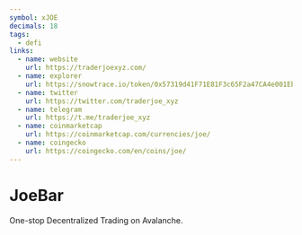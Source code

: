 ```yaml
---
symbol: xJOE
decimals: 18
tags:
  - defi
links:
  - name: website
    url: https://traderjoexyz.com/
  - name: explorer
    url: https://snowtrace.io/token/0x57319d41F71E81F3c65F2a47CA4e001EbAFd4F33
  - name: twitter
    url: https://twitter.com/traderjoe_xyz
  - name: telegram
    url: https://t.me/traderjoe_xyz
  - name: coinmarketcap
    url: https://coinmarketcap.com/currencies/joe/
  - name: coingecko
    url: https://coingecko.com/en/coins/joe/
---
```


# JoeBar

One-stop Decentralized Trading on Avalanche.
